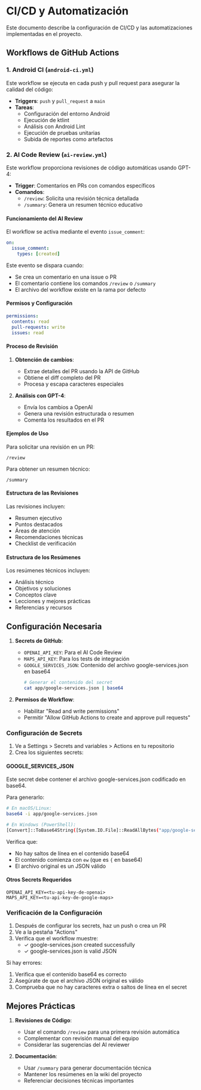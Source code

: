 # CI/CD y Automatización

Este documento describe la configuración de CI/CD y las automatizaciones implementadas en el proyecto.

## Workflows de GitHub Actions

### 1. Android CI (`android-ci.yml`)

Este workflow se ejecuta en cada push y pull request para asegurar la calidad del código:

- **Triggers**: `push` y `pull_request` a `main`
- **Tareas**:
  - Configuración del entorno Android
  - Ejecución de ktlint
  - Análisis con Android Lint
  - Ejecución de pruebas unitarias
  - Subida de reportes como artefactos

### 2. AI Code Review (`ai-review.yml`)

Este workflow proporciona revisiones de código automáticas usando GPT-4:

- **Trigger**: Comentarios en PRs con comandos específicos
- **Comandos**:
  - `/review`: Solicita una revisión técnica detallada
  - `/summary`: Genera un resumen técnico educativo

#### Funcionamiento del AI Review

El workflow se activa mediante el evento `issue_comment`:

```yaml
on:
  issue_comment:
    types: [created]
```

Este evento se dispara cuando:
- Se crea un comentario en una issue o PR
- El comentario contiene los comandos `/review` o `/summary`
- El archivo del workflow existe en la rama por defecto

#### Permisos y Configuración

```yaml
permissions:
  contents: read
  pull-requests: write
  issues: read
```

#### Proceso de Revisión

1. **Obtención de cambios**:
   - Extrae detalles del PR usando la API de GitHub
   - Obtiene el diff completo del PR
   - Procesa y escapa caracteres especiales

2. **Análisis con GPT-4**:
   - Envía los cambios a OpenAI
   - Genera una revisión estructurada o resumen
   - Comenta los resultados en el PR

#### Ejemplos de Uso

Para solicitar una revisión en un PR:
```
/review
```

Para obtener un resumen técnico:
```
/summary
```

#### Estructura de las Revisiones

Las revisiones incluyen:
- Resumen ejecutivo
- Puntos destacados
- Áreas de atención
- Recomendaciones técnicas
- Checklist de verificación

#### Estructura de los Resúmenes

Los resúmenes técnicos incluyen:
- Análisis técnico
- Objetivos y soluciones
- Conceptos clave
- Lecciones y mejores prácticas
- Referencias y recursos

## Configuración Necesaria

1. **Secrets de GitHub**:
   - `OPENAI_API_KEY`: Para el AI Code Review
   - `MAPS_API_KEY`: Para los tests de integración
   - `GOOGLE_SERVICES_JSON`: Contenido del archivo google-services.json en base64
     ```bash
     # Generar el contenido del secret
     cat app/google-services.json | base64
     ```

2. **Permisos de Workflow**:
   - Habilitar "Read and write permissions"
   - Permitir "Allow GitHub Actions to create and approve pull requests"

### Configuración de Secrets

1. Ve a Settings > Secrets and variables > Actions en tu repositorio
2. Crea los siguientes secrets:

#### GOOGLE_SERVICES_JSON
Este secret debe contener el archivo google-services.json codificado en base64.

Para generarlo:
```bash
# En macOS/Linux:
base64 -i app/google-services.json

# En Windows (PowerShell):
[Convert]::ToBase64String([System.IO.File]::ReadAllBytes("app/google-services.json"))
```

Verifica que:
- No hay saltos de línea en el contenido base64
- El contenido comienza con `ew` (que es `{` en base64)
- El archivo original es un JSON válido

#### Otros Secrets Requeridos
```
OPENAI_API_KEY=<tu-api-key-de-openai>
MAPS_API_KEY=<tu-api-key-de-google-maps>
```

### Verificación de la Configuración

1. Después de configurar los secrets, haz un push o crea un PR
2. Ve a la pestaña "Actions"
3. Verifica que el workflow muestre:
   - ✓ google-services.json created successfully
   - ✓ google-services.json is valid JSON

Si hay errores:
1. Verifica que el contenido base64 es correcto
2. Asegúrate de que el archivo JSON original es válido
3. Comprueba que no hay caracteres extra o saltos de línea en el secret

## Mejores Prácticas

1. **Revisiones de Código**:
   - Usar el comando `/review` para una primera revisión automática
   - Complementar con revisión manual del equipo
   - Considerar las sugerencias del AI reviewer

2. **Documentación**:
   - Usar `/summary` para generar documentación técnica
   - Mantener los resúmenes en la wiki del proyecto
   - Referenciar decisiones técnicas importantes 
